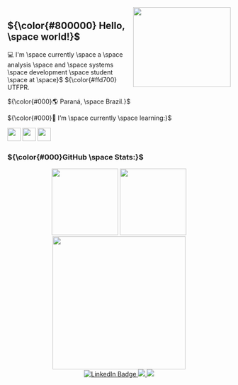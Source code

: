 <img align="right" src="https://media.giphy.com/media/v1.Y2lkPTc5MGI3NjExZ2tpYnprbmt0aGp1M2FmZHk4OXhtZW5hMzgwODh2dXBuMDNrMXV4NyZlcD12MV9pbnRlcm5hbF9naWZfYnlfaWQmY3Q9Zw/12XxYnYLMEn6yA/giphy.gif" width="220" height="180">

## ${\color{#800000} Hello, \space world!}$ 

 💻 I'm \space currently \space a \space 
analysis \space  and  \space systems \space development \space  student \space  at \space}$  ${\color{#ffd700} UTFPR. 

 ${\color{#000}🌎 Paraná, \space Brazil.}$
 
 ${\color{#000}🌱 I’m \space currently \space learning:}$
 
<img height="30" width="30" src="https://cdn.jsdelivr.net/gh/devicons/devicon/icons/c/c-original.svg" /> <img height="30" width="30" src="https://cdn.jsdelivr.net/gh/devicons/devicon/icons/python/python-original.svg" /> 
<img height="30" width="30" src="https://cdn.jsdelivr.net/gh/devicons/devicon/icons/java/java-original.svg" />

###  ${\color{#000}GitHub \space Stats:}$ 

<div align="center" justify-items="space-between">
  <img src="https://github-readme-stats.vercel.app/api?username=MatheusGuedes0&rank_icon=github&theme=react&include_all_commits=true&count_private=true&title_color=FFD700" height="150em" />  
  <img src="https://github-readme-stats.vercel.app/api/top-langs/?username=MatheusGuedes0&layout=compact&title_color=FFD700&theme=react" height="150em" />
</div>

<div id="header" align="center">
  <img src = "https://media.giphy.com/media/v1.Y2lkPTc5MGI3NjExbjNhbXhtamUwMHpxZ2pobnQzbGljZGcyMmh1Zzg4eHlobjBvbDY5dyZlcD12MV9pbnRlcm5hbF9naWZfYnlfaWQmY3Q9Zw/MbdbKo343XcqLeRE8S/giphy.gif" width="300"/>
</div>

<div id="badges" align = "center">
  <a href="https://www.linkedin.com/in/matheusrsguedes1/">
    <img src="https://img.shields.io/badge/LinkedIn-blue?style=for-the-badge&logo=linkedin&logoColor=white" alt="LinkedIn Badge"/>
  </a>
  <a href = "mailto:matheusrsguedes1@gmail.com">
    <img src="https://img.shields.io/badge/-Email-D14836?style=for-the-badge&logo=gmail&logoColor=white" target="_blank">
  </a>
  <a href = "https://www.instagram.com/matheusguedes0/">
    <img src="https://img.shields.io/badge/-Instagram-%FFFFFF?style=for-the-badge&logo=instagram&logoColor=white" target="_blank">
  </a>
</div>


<!---
MatheusGuedes0/MatheusGuedes0 is a ✨ special ✨ repository because its `README.md` (this file) appears on your GitHub profile.
You can click the Preview link to take a look at your changes.
--->
